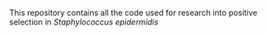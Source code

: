 This repository contains all the code used for research into positive selection in _Staphylococcus epidermidis_
